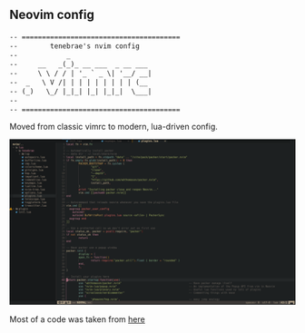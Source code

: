 ## Neovim config
```
-- =======================================
--        tenebrae's nvim config
--            _
--     __   _(_)_ __ ___  _ __ ___
--     \ \ / / | '_ ` _ \| '__/ __|
--  _   \ V /| | | | | | | | | (__
-- (_)   \_/ |_|_| |_| |_|_|  \___|
--
-- =======================================
```

Moved from classic vimrc to modern, lua-driven config.

![neovim](neovim.png "Neovim")

Most of a code was taken from [here](https://github.com/LunarVim/Neovim-from-scratch)
